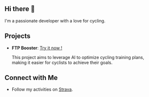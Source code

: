 ## Hi there 👋
I'm a passionate developer with a love for cycling.

## Projects

- **FTP Booster**: [Try it now !](https://ftpbooster.com)

  This project aims to leverage AI to optimize cycling training plans, making it easier for cyclists to achieve their goals.

## Connect with Me

- Follow my activities on [Strava](https://www.strava.com/athletes/41050335).
